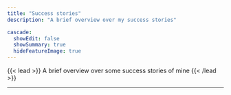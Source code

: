 ```yaml
---
title: "Success stories"
description: "A brief overview over my success stories"

cascade:
  showEdit: false
  showSummary: true
  hideFeatureImage: true
---
```


{{< lead >}}
A brief overview over some success stories of mine
{{< /lead >}}

---
